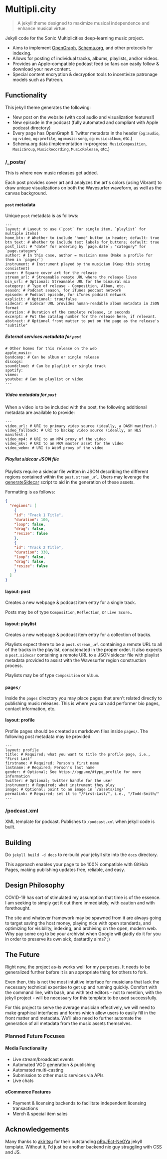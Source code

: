 # Multipli.city
> A jekyll theme designed to maximize musical independence and enhance musical virtue.

Jekyll code for the Sonic Multiplicities deep-learning music project.

* Aims to implement [OpenGraph](https://ogp.me/), [Schema.org](https://schema.org/), and other protocols for indexing.
* Allows for posting of individual tracks, albums, playlists, and/or videos.
* Provides an Apple-compatible podcast feed so fans can easily follow & download your new content.
* Special content encryption & decryption tools to incentivize patronage models such as Patreon.

## Functionality

This jekyll theme generates the following:

* New post on the website (with cool audio and visualization features!)
* New episode in the podcast (fully automated and compliant with Apple podcast directory)
* Every page has OpenGraph & Twitter metadata in the header (`og:audio`, `og:video`, `og:profile`, `og:music:song`, `og:music:album`, etc.)
* Schema.org data (implementation in-progress: `MusicComposition`, `MusicGroup`, `MusicRecording`, `MusicRelease`, etc.)

### /_posts/

This is where new music releases get added.

Each post provides cover art and analyzes the art's colors (using Vibrant) to
draw unique visualizations on both the Wavesurfer waveform, as well as the canvas
background.

#### `post` metadata

Unique `post` metadata is as follows:

```
---
layout: # Layout to use (`post` for single item, `playlist` for multiple items)
home_btn: # Whether to include "home" button in header; default: true
btn_text: # Whether to include text labels for buttons; default: true
post_list: # "date" for ordering by `page.date`; "category" for `page.category`
author: # In this case, author = musician name (Make a profile for them in `pages/`)
instrument: # Instrument played by the musician (Keep this string consistent)
cover: # Square cover art for the release
stream_url: # Streamable remote URL where the release lives
bin_url: # Optional: Streamable URL for the binaural mix
category: # Type of release - Composition, Album, etc.
season: # Podcast season, for iTunes podcast network
episode: # Podcast episode, for iTunes podcast network
explicit: # Optional: true/false
sidecar: # Sidecar URL provides human-readable album metadata in JSON format
duration: # Duration of the complete release, in seconds
excerpt: # Put the catalog number for the release here, if relevant.
abstract: # Optional front matter to put on the page as the release's "subtitle"
```

##### External services metadata for `post`

```
# Other homes for this release on the web
apple_music:
bandcamp: # Can be album or single release
discogs:
soundcloud: # Can be playlist or single track
spotify:
vimeo:
youtube: # Can be playlist or video
---
```

##### Video metadata for `post`

When a video is to be included with the post, the following additional metadata
are available to provide:

```
---
video_url: # URI to primary video source (ideally, a DASH manifest.)
video_fallback: # URI to backup video source (ideally, an HLS manifest.)
video_mp4: # URI to an MP4 proxy of the video
video_mkv: # URI to an MKV master asset for the video
video_webm: # URI to WebM proxy of the video
```

##### Playlist sidecar JSON file

Playlists require a sidecar file written in JSON describing the different regions
contained within the `post.stream_url`. Users may leverage the
[generateSidecar](https://github.com/SacredData/generateSidecar) script to aid
in the generation of these assets.

Formatting is as follows:

```json
{
  "regions": [
    {
    "id": "Track 1 Title",
    "duration": 100,
    "loop": false,
    "drag": false,
    "resize": false
    },
    {
    "id": "Track 2 Title",
    "duration": 330,
    "loop": false,
    "drag": false,
    "resize": false
    }
  ]
}
```

#### layout: post

Creates a new webpage & podcast item entry for a single track.

Posts may be of type `Composition`, `Reflection`, or `Live Score`..

#### layout: playlist

Creates a new webpage & podcast item entry for a collection of tracks.

Playlists expect there to be a `post.stream_url` containing a remote URL to all
of the tracks in the playlist, concatenated in the proper order. It also expects
a `post.sidecar` containing a remote URL to a JSON sidecar file with playlist
metadata provided to assist with the Wavesurfer region construction process.

Playlists may be of type `Composition` or `Album`.

### `pages/`

Inside the `pages` directory you may place pages that aren't related directly to publishing music releases. This is where you can add performer bio pages, contact information, etc.

#### layout: profile

Profile pages should be created as markdown files inside `pages/`. The following
post metadata may be provided:

```
---
layout: profile
title: # Required; what you want to title the profile page, i.e., "First Last"
firstname: # Required; Person's first name
lastname: # Required; Person's last name
gender: # Optional; See https://ogp.me/#type_profile for more information
twitter: # Optional; twitter handle for the user
instrument: # Required; what instrument they play
image: # Optional; point to an image in `/assets/img/`
permalink: # Required; set it to "/First-Last/", i.e., "/Todd-Smith/"
---
```

### /podcast.xml

XML template for podcast. Publishes to `/podcast.xml` when jekyll code is built.

## Building

Do `jekyll build -d docs` to re-build your jekyll site into the `docs` directory.

This approach enables your page to be 100% compatible with GitHub Pages, making publishing updates free, reliable, and easy.

## Design Philosophy

COVID-19 has sort of stimulated my assumption that time is of the essence. I am
seeking to simply get it out there immediately, with caution and with
forethought.

The site and whatever framework may be spawned from it are always going to target
saving the host money, playing nice with open standards, and optimizing for
visibility, indexing, and archiving on the open, modern web. Why pay some org
to be your archivist when Google will gladly do it for you in order to preserve
its own sick, dastardly aims? ;)

## The Future

Right now, the project as-is works well for my purposes. It needs to be
generalized further before it is an appropriate thing for others to fork.

Even then, this is not the most intuitive interface for musicians that lack the
necessary technical expertise to get up and running quickly. Comfort with the
command line, with bash, and with text editors - not to mention, with the jekyll
project - will be necessary for this template to be used successfully.

For this project to serve the average musician effectively, we will need to make
graphical interfaces and forms which allow users to easily fill in the front
matter and metadata. We'll also need to further automate the generation of all 
metadata from the music assets themselves.

### Planned Future Focuses

#### Media Functionality

* Live stream/broadcast events
* Automated VOD generation & publishing
* Automated multi-casting
* Submission to other music services via APIs
* Live chats

#### eCommerce Features

* Payment & licensing backends to facilitate independent licensing transactions
* Merch & special item sales

## Acknowledgements

Many thanks to [akiritsu](https://github.com/akiritsu) for their outstanding
[pRoJEct-NeGYa](https://github.com/akiritsu/pRoJEct-NeGYa) jekyll template.
Without it, I'd just be another backend nix guy struggling with CSS and JS.
